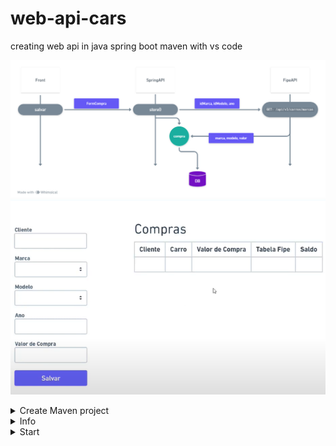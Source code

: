 # web-api-cars
creating web api in java spring boot maven with vs code

<p>
  <img src="./img/architecture.png" width="900" title="hover text">
   <img src="./img/visual.png" width="900" title="hover text">
</p>

<details>
<summary>Create Maven project</summary>

## THIS

1. Add extensions
2. ctrl + shift + p > create a maven project
   - ctrl + shift + p
   - create a maven project
   - 3-1-2
   - java
   - packege
   - webcars
   - jar
   - 17
   - Spring Web
   - Spring Data JPA
   - H2 Data Base
   - Lombok
   - Spring Boot DevTools
   - Select 5 dependencies

## OR
- https://start.spring.io/

## Structure
- model:
  - Compra.java
  - FormCompra.java

- data:
  - CarroRepository.java

- controller:
  - CarrosController.java

- Service:
  - config/Config.java
  - WebcarsApplication.java

</details>

<details>
<summary>Info</summary>

#### VS code extensions
- Extension pack for java
- Spring boot extension pack

#### Snip Codes
- alt + shift + o (importar)
- ctrl + shift + p (criar projeto)

#### LINKS

| Name | Link |
|---|---|
| Spring boot | [start.spring](https://start.spring.io/) |
| Template doc | [rest-template](https://www.baeldung.com/rest-template) |
| Template doc | [rest-template](https://spring.io/blog/2009/03/27/rest-in-spring-3-resttemplate) |
| External Api  | [Api Cars](https://deividfortuna.github.io/fipe/) |
| Sequence diagram  | [whimsical](https://whimsical.com/) |

</details>

<details>
<summary>Start</summary>

- button run OR run in static void main
- http://localhost:8080

| Method | url |
|---|---|
| Get | http://localhost:8080/cars |
| Post | http://localhost:8080/cars |
| H2 bank (web) | http://localhost:8080/h2-console |
| Get | https://parallelum.com.br/fipe/api/v1/carros/marcas/59/modelos/5940/anos/2014-3 |

<details>
<summary>Post /cars</summary>

```json
{
    "client": "Joao", 
    "idBrand": 59, 
    "idModel": 5960, 
    "year": "2004-3", 
    "valueBuy" : 2000 
}
```
</details>


</details>
